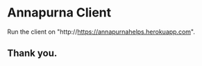 # Annapurna Client

Run the client on "http://https://annapurnahelps.herokuapp.com".

## Thank you.
